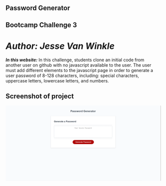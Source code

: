 ## Password Generator
## Bootcamp Challenge 3

# ***Author: Jesse Van Winkle***

***In this website:*** 
In this challenge, students clone an initial code from another user on github with no javascript available to the user. The user must add different elements to the javascript page in order to generate a user password of 8-128 characters, including: special characters, uppercase letters, lowercase letters, and numbers.


## Screenshot of project


![img](/assets/images/generate-password-screenshot.png)